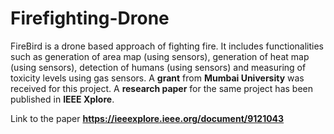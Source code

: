 # Firefighting-Drone
FireBird is a drone based approach of fighting fire. It includes functionalities such as generation of area map (using sensors), generation of heat map (using sensors), detection of humans (using sensors) and measuring of toxicity levels using gas sensors. A **grant** from **Mumbai University** was received for this project.
A **research paper** for the same project has been published in **IEEE Xplore**.

Link to the paper **https://ieeexplore.ieee.org/document/9121043**
